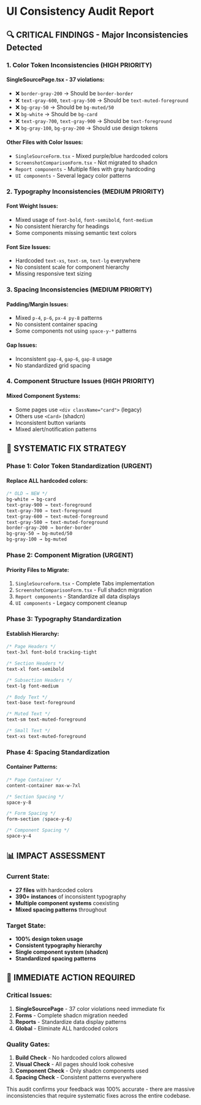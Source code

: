 # UI Consistency Audit Report

## 🔍 **CRITICAL FINDINGS - Major Inconsistencies Detected**

### **1. Color Token Inconsistencies (HIGH PRIORITY)**

#### **SingleSourcePage.tsx - 37 violations:**
- ❌ `border-gray-200` → Should be `border-border`
- ❌ `text-gray-600`, `text-gray-500` → Should be `text-muted-foreground`
- ❌ `bg-gray-50` → Should be `bg-muted/50`
- ❌ `bg-white` → Should be `bg-card`
- ❌ `text-gray-700`, `text-gray-900` → Should be `text-foreground`
- ❌ `bg-gray-100`, `bg-gray-200` → Should use design tokens

#### **Other Files with Color Issues:**
- `SingleSourceForm.tsx` - Mixed purple/blue hardcoded colors
- `ScreenshotComparisonForm.tsx` - Not migrated to shadcn
- `Report components` - Multiple files with gray hardcoding
- `UI components` - Several legacy color patterns

### **2. Typography Inconsistencies (MEDIUM PRIORITY)**

#### **Font Weight Issues:**
- Mixed usage of `font-bold`, `font-semibold`, `font-medium`
- No consistent hierarchy for headings
- Some components missing semantic text colors

#### **Font Size Issues:**
- Hardcoded `text-xs`, `text-sm`, `text-lg` everywhere
- No consistent scale for component hierarchy
- Missing responsive text sizing

### **3. Spacing Inconsistencies (MEDIUM PRIORITY)**

#### **Padding/Margin Issues:**
- Mixed `p-4`, `p-6`, `px-4 py-8` patterns
- No consistent container spacing
- Some components not using `space-y-*` patterns

#### **Gap Issues:**
- Inconsistent `gap-4`, `gap-6`, `gap-8` usage
- No standardized grid spacing

### **4. Component Structure Issues (HIGH PRIORITY)**

#### **Mixed Component Systems:**
- Some pages use `<div className="card">` (legacy)
- Others use `<Card>` (shadcn)
- Inconsistent button variants
- Mixed alert/notification patterns

## 🎯 **SYSTEMATIC FIX STRATEGY**

### **Phase 1: Color Token Standardization (URGENT)**

#### **Replace ALL hardcoded colors:**
```css
/* OLD → NEW */
bg-white → bg-card
text-gray-900 → text-foreground
text-gray-700 → text-foreground
text-gray-600 → text-muted-foreground  
text-gray-500 → text-muted-foreground
border-gray-200 → border-border
bg-gray-50 → bg-muted/50
bg-gray-100 → bg-muted
```

### **Phase 2: Component Migration (URGENT)**

#### **Priority Files to Migrate:**
1. `SingleSourceForm.tsx` - Complete Tabs implementation
2. `ScreenshotComparisonForm.tsx` - Full shadcn migration
3. `Report components` - Standardize all data displays
4. `UI components` - Legacy component cleanup

### **Phase 3: Typography Standardization**

#### **Establish Hierarchy:**
```css
/* Page Headers */
text-3xl font-bold tracking-tight

/* Section Headers */  
text-xl font-semibold

/* Subsection Headers */
text-lg font-medium

/* Body Text */
text-base text-foreground

/* Muted Text */
text-sm text-muted-foreground

/* Small Text */
text-xs text-muted-foreground
```

### **Phase 4: Spacing Standardization**

#### **Container Patterns:**
```css
/* Page Container */
content-container max-w-7xl

/* Section Spacing */
space-y-8

/* Form Spacing */
form-section (space-y-6)

/* Component Spacing */
space-y-4
```

## 📊 **IMPACT ASSESSMENT**

### **Current State:**
- **27 files** with hardcoded colors
- **390+ instances** of inconsistent typography
- **Multiple component systems** coexisting
- **Mixed spacing patterns** throughout

### **Target State:**
- **100% design token usage**
- **Consistent typography hierarchy**
- **Single component system (shadcn)**
- **Standardized spacing patterns**

## 🚨 **IMMEDIATE ACTION REQUIRED**

### **Critical Issues:**
1. **SingleSourcePage** - 37 color violations need immediate fix
2. **Forms** - Complete shadcn migration needed
3. **Reports** - Standardize data display patterns
4. **Global** - Eliminate ALL hardcoded colors

### **Quality Gates:**
1. **Build Check** - No hardcoded colors allowed
2. **Visual Check** - All pages should look cohesive
3. **Component Check** - Only shadcn components used
4. **Spacing Check** - Consistent patterns everywhere

This audit confirms your feedback was 100% accurate - there are massive inconsistencies that require systematic fixes across the entire codebase.
